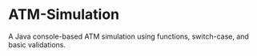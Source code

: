 # ATM-Simulation
A Java console-based ATM simulation using functions, switch-case, and basic validations.

